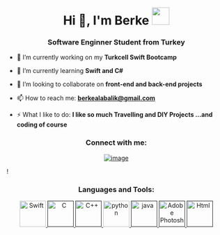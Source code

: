 <h1 align="center">Hi 👋, I'm Berke <img height="40" src="https://emoji.gg/assets/emoji/7333-parrotdance.gif"></h1>
<h3 align="center">Software Enginner Student from Turkey </h3>

- 🔭 I’m currently working on my **Turkcell Swift Bootcamp**

- 🌱 I’m currently learning **Swift and C#**

- 👯 I’m looking to collaborate on **front-end and back-end projects**

- 📫 How to reach me: **berkealabalik@gmail.com**

- ⚡ What I like to do: **I like so much Travelling and DIY Projects ...and coding of course**

<h3 align="center">Connect with me:</h3>
<div align="center">


[![image](https://img.shields.io/badge/Gmail-D14836?style=for-the-badge&logo=gmail&logoColor=white)](mailto:berkealabalik@gmail.com)
  
</div>!


<h3 align="center">Languages and Tools:</h3>


<p align="center"> 
  <a href="https://developer.apple.com/swift/" target="_blank"> 
    <img src="https://user-images.githubusercontent.com/97310060/151664254-2ef15c95-e25b-4579-88d0-1c08e5506dc1.png" alt="Swift" width="60" height="60"/> 
  </a>
  <a href="" target="_blank"> 
    <img src="https://user-images.githubusercontent.com/97310060/151664274-85e2ac80-6f82-4913-8b07-568f726a830a.png" alt="C" width="60" height="60"/> 
  </a> 
   <a href="" target="_blank"> 
    <img src="https://user-images.githubusercontent.com/97310060/151664313-2b193c5f-c024-4099-bf30-acd33eb8159f.png" alt="C++" width="60" height="60"/> 
  </a> 
  <a href="https://www.python.org" target="_blank"> 
    <img src="https://user-images.githubusercontent.com/97310060/151663954-ab4ed0c1-f409-4e59-9490-1b6d6c5a5d5a.png" alt="python" width="60" height="60"/> 
  </a>  
  <a href="" target="_blank"> 
    <img src="https://user-images.githubusercontent.com/97310060/151664194-89ab309d-afe9-4565-bd5e-39da2224178f.png" alt="java" width="60" height="60"/> 
  </a> 
  <a href="" target="_blank"> 
    <img src="https://user-images.githubusercontent.com/97310060/151664427-c248872b-207c-4c49-9b11-0159073b84b4.png" alt="Adobe Photoshop" width="60" height="60"/> 
  </a> 
  <a href="" target="_blank"> 
    <img src="https://user-images.githubusercontent.com/97310060/151664454-06c8e23d-aa37-4567-8c10-0ac62bb4747d.png" alt="Html" width="60" height="60"/> 
  </a>
</p>


